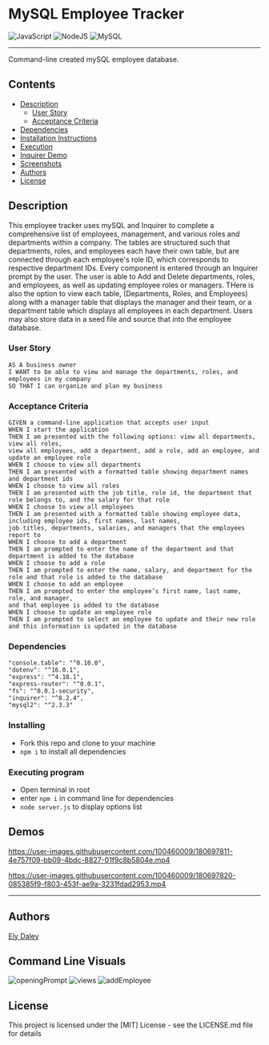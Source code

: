 # MySQL Employee Tracker

![JavaScript](https://img.shields.io/badge/javascript-%23323330.svg?style=for-the-badge&logo=javascript&logoColor=%23F7DF1E)
![NodeJS](https://img.shields.io/badge/node.js-6DA55F?style=for-the-badge&logo=node.js&logoColor=white)
![MySQL](https://img.shields.io/badge/mysql-%2300f.svg?style=for-the-badge&logo=mysql&logoColor=white)

----------------------------------------------------------
 Command-line created mySQL employee database. 
 
 ## Contents
 
 - [Description](#description)
    - [User Story](#user-story)
    - [Acceptance Criteria](#acceptance-criteria)
 - [Dependencies](#dependencies)
 - [Installation Instructions](#installing)
 - [Execution](#executing-program)
 - [Inquirer Demo](#inquirer-demo)
 - [Screenshots](#command-line-visuals)
 - [Authors](#authors)
 - [License](#license)

## Description

This employee tracker uses mySQL and Inquirer to complete a comprehensive list of employees, management, and various roles and departments within a company. The tables are structured such that departments, roles, and employees each have their own table, but are connected through each employee's role ID, which corresponds to respective department IDs. Every component is entered through an Inquirer prompt by the user. The user is able to Add and Delete departments, roles, and employees, as well as updating employee roles or managers. THere is also the option to view each table, (Departments, Roles, and Employees) along with a manager table that displays the manager and their team, or a department table which displays all employees in each department. Users may also store data in a seed file and source that into the employee database. 

### User Story

```
AS A business owner
I WANT to be able to view and manage the departments, roles, and employees in my company
SO THAT I can organize and plan my business
```

### Acceptance Criteria

```
GIVEN a command-line application that accepts user input
WHEN I start the application
THEN I am presented with the following options: view all departments, view all roles, 
view all employees, add a department, add a role, add an employee, and update an employee role
WHEN I choose to view all departments
THEN I am presented with a formatted table showing department names and department ids
WHEN I choose to view all roles
THEN I am presented with the job title, role id, the department that role belongs to, and the salary for that role
WHEN I choose to view all employees
THEN I am presented with a formatted table showing employee data, including employee ids, first names, last names, 
job titles, departments, salaries, and managers that the employees report to
WHEN I choose to add a department
THEN I am prompted to enter the name of the department and that department is added to the database
WHEN I choose to add a role
THEN I am prompted to enter the name, salary, and department for the role and that role is added to the database
WHEN I choose to add an employee
THEN I am prompted to enter the employee’s first name, last name, role, and manager, 
and that employee is added to the database
WHEN I choose to update an employee role
THEN I am prompted to select an employee to update and their new role and this information is updated in the database
```
### Dependencies
```
"console.table": "^0.10.0",
"dotenv": "^16.0.1",
"express": "^4.18.1",
"express-router": "^0.0.1",
"fs": "^0.0.1-security",
"inquirer": "^8.2.4",
"mysql2": "^2.3.3"
```
### Installing

* Fork this repo and clone to your machine
* `npm i` to install all dependencies

### Executing program

* Open terminal in root
* enter `npm i` in command line for dependencies
* `node server.js` to display options list

## Demos


https://user-images.githubusercontent.com/100460009/180697811-4e757f09-bb09-4bdc-8827-01f9c8b5804e.mp4



https://user-images.githubusercontent.com/100460009/180697820-085385f9-f803-453f-ae9a-3231fdad2953.mp4


_______________________________________________________________

## Authors

[Ely Daley](https://github.com/3lyDaley)

## Command Line Visuals

![openingPrompt](https://user-images.githubusercontent.com/100460009/180697835-5e2638ae-c76f-44cb-94bd-262eddba7b86.png)
![views](https://user-images.githubusercontent.com/100460009/180697845-b56ae493-f0b1-46a5-ab8c-4f27a7f9e1b6.png)
![addEmployee](https://user-images.githubusercontent.com/100460009/180697853-0b721ad1-29af-4bf1-8b78-0c8cb2a770d9.png)

## License

This project is licensed under the [MIT] License - see the LICENSE.md file for details





